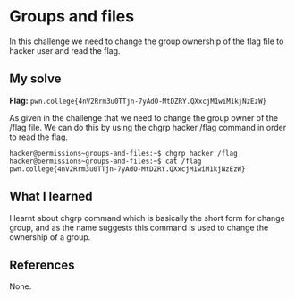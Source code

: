 # Groups and files

In this challenge we need to change the group ownership of the flag file to hacker user and read the flag.

## My solve
**Flag:** `pwn.college{4nV2Rrm3u0TTjn-7yAdO-MtDZRY.QXxcjM1wiM1kjNzEzW}`

As given in the challenge that we need to change the group owner of the /flag file. We can do this by using the 
chgrp hacker /flag command in order to read the flag.

```
hacker@permissions~groups-and-files:~$ chgrp hacker /flag
hacker@permissions~groups-and-files:~$ cat /flag
pwn.college{4nV2Rrm3u0TTjn-7yAdO-MtDZRY.QXxcjM1wiM1kjNzEzW}
```

## What I learned

I learnt about chgrp command which is basically the short form for change group, and as the name suggests this 
command is used to change the ownership of a group.

## References 
None.
